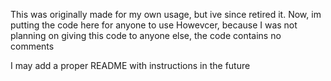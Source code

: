 This was originally made for my own usage, but ive since retired it. Now, im putting the code here for anyone to use
Howevcer, because I was not planning on giving this code to anyone else, the code contains no comments


I may add a proper README with instructions in the future
